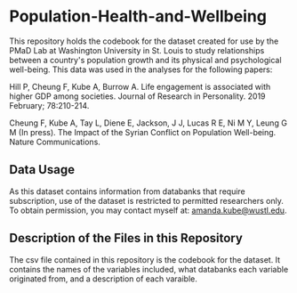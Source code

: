 # Population-Health-and-Wellbeing

This repository holds the codebook for the dataset created for use by the PMaD Lab at Washington University in St. Louis to study relationships between a country's population growth and its physical and psychological well-being. This data was used in the analyses for the following papers:

Hill P, Cheung F, Kube A, Burrow A. Life engagement is associated with higher GDP among societies. Journal of Research in Personality. 2019 February; 78:210-214.

Cheung F, Kube A, Tay L, Diene E, Jackson, J J, Lucas R E, Ni M Y, Leung G M (In press). The Impact of the Syrian Conflict on Population Well-being. Nature Communications.

## Data Usage
As this dataset contains information from databanks that require subscription, use of the dataset is restricted to permitted researchers only. To obtain permission, you may contact myself at: amanda.kube@wustl.edu. 

## Description of the Files in this Repository
The csv file contained in this repository is the codebook for the dataset. It contains the names of the variables included, what databanks each variable originated from, and a description of each varaible.
